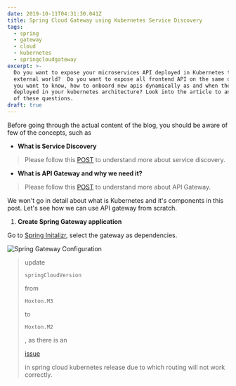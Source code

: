 ```yaml
---
date: 2019-10-11T04:31:30.041Z
title: Spring Cloud Gateway using Kubernetes Service Discovery
tags:
  - spring
  - gateway
  - cloud
  - kubernetes
  - springcloudgateway
excerpt: >-
  Do you want to expose your microservices API deployed in Kubernetes to the
  external world?  Do you want to expose all frontend API on the same domain? Do
  you want to know, how to onboard new apis dynamically as and when they are
  deployed in your kubernetes architecture? Look into the article to answer, all
  of these questions.
draft: true
---
```

Before going through the actual content of the blog, you should be aware of few of the concepts, such as 

* **What is Service Discovery**

> Please follow this [POST](https://blog.nitishkumarsingh.xyz/2019-10-07-service-discvery-in-microservices/) to understand more about service discovery.

* **What is API Gateway and why we need it?**

> Please follow this [POST](<>) to understand more about API Gateway.

We won't go in detail about what is Kubernetes and it's components in this post. Let's see how we can use API gateway from scratch.

1. **Create Spring Gateway application**

Go to [Spring Initalizr](https://start.spring.io/), select the gateway as dependencies.

![Spring Gateway Configuration](/assets/screenshot-from-2019-10-21-20-45-06.png)

> update 
>
> `springCloudVersion`
>
>  from 
>
> `Hoxton.M3`
>
>  to 
>
> `Hoxton.M2`
>
> , as there is an 
>
> [issue](https://github.com/spring-cloud/spring-cloud-kubernetes/issues/479)
>
>  in spring cloud kubernetes release due to which routing will not work correctly.
